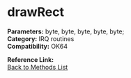 # drawRect

**Parameters:** byte, byte, byte, byte, byte;  
**Category:** IRQ routines  
**Compatibility:** OK64  

**Reference Link:**  
[Back to Methods List](../../SUMMARY.md)
